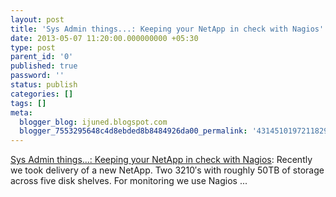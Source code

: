 ```yaml
---
layout: post
title: 'Sys Admin things...: Keeping your NetApp in check with Nagios'
date: 2013-05-07 11:20:00.000000000 +05:30
type: post
parent_id: '0'
published: true
password: ''
status: publish
categories: []
tags: []
meta:
  blogger_blog: ijuned.blogspot.com
  blogger_7553295648c4d8ebded8b8484926da00_permalink: '4314510197211829079'
---
```

<p><a href="http://sysadminthings.blogspot.com/2011/09/keeping-your-netapp-in-check-with.html?spref=bl">Sys Admin things...: Keeping your NetApp in check with Nagios</a>: Recently we took delivery of a new NetApp. Two 3210′s with roughly  50TB of storage across five disk shelves. For monitoring we use Nagios  ...</p>
